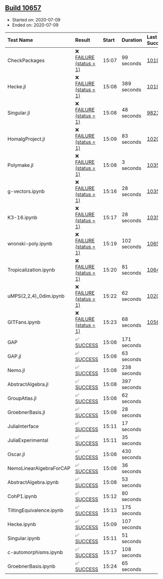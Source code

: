 ## [Build 10657](https://oscarci.mathematik.uni-kl.de/job/oscar/10657/)

* Started on: 2020-07-09
* Ended on: 2020-07-09

| Test Name    | Result | Start | Duration | Last Success | First Failure |
|:-------------|:-------|:------|:---------|:-------------|:--------------|
| CheckPackages | ❌ [FAILURE (status = 1)](https://oscarci.mathematik.uni-kl.de/job/oscar/10657/artifact/logs/build-10657/CheckPackages.log) | 15:07 | 99 seconds | [10197](https://oscarci.mathematik.uni-kl.de/job/oscar/10197/) | [10198](https://oscarci.mathematik.uni-kl.de/job/oscar/10198/) |
| Hecke.jl | ❌ [FAILURE (status = 1)](https://oscarci.mathematik.uni-kl.de/job/oscar/10657/artifact/logs/build-10657/Hecke.jl.log) | 15:08 | 389 seconds | [10197](https://oscarci.mathematik.uni-kl.de/job/oscar/10197/) | [10198](https://oscarci.mathematik.uni-kl.de/job/oscar/10198/) |
| Singular.jl | ❌ [FAILURE (status = 1)](https://oscarci.mathematik.uni-kl.de/job/oscar/10657/artifact/logs/build-10657/Singular.jl.log) | 15:08 | 48 seconds | [9821](https://oscarci.mathematik.uni-kl.de/job/oscar/9821/) | [9822](https://oscarci.mathematik.uni-kl.de/job/oscar/9822/) |
| HomalgProject.jl | ❌ [FAILURE (status = 1)](https://oscarci.mathematik.uni-kl.de/job/oscar/10657/artifact/logs/build-10657/HomalgProject.jl.log) | 15:09 | 83 seconds | [10209](https://oscarci.mathematik.uni-kl.de/job/oscar/10209/) | [10210](https://oscarci.mathematik.uni-kl.de/job/oscar/10210/) |
| Polymake.jl | ❌ [FAILURE (status = 1)](https://oscarci.mathematik.uni-kl.de/job/oscar/10657/artifact/logs/build-10657/Polymake.jl.log) | 15:08 | 3 seconds | [10356](https://oscarci.mathematik.uni-kl.de/job/oscar/10356/) | [10357](https://oscarci.mathematik.uni-kl.de/job/oscar/10357/) |
| g-vectors.ipynb | ❌ [FAILURE (status = 1)](https://oscarci.mathematik.uni-kl.de/job/oscar/10657/artifact/logs/build-10657/g-vectors.ipynb.log) | 15:16 | 28 seconds | [10356](https://oscarci.mathematik.uni-kl.de/job/oscar/10356/) | [10357](https://oscarci.mathematik.uni-kl.de/job/oscar/10357/) |
| K3-16.ipynb | ❌ [FAILURE (status = 1)](https://oscarci.mathematik.uni-kl.de/job/oscar/10657/artifact/logs/build-10657/K3-16.ipynb.log) | 15:17 | 28 seconds | [10356](https://oscarci.mathematik.uni-kl.de/job/oscar/10356/) | [10357](https://oscarci.mathematik.uni-kl.de/job/oscar/10357/) |
| wronski-poly.ipynb | ❌ [FAILURE (status = 1)](https://oscarci.mathematik.uni-kl.de/job/oscar/10657/artifact/logs/build-10657/wronski-poly.ipynb.log) | 15:19 | 102 seconds | [10655](https://oscarci.mathematik.uni-kl.de/job/oscar/10655/) | [10656](https://oscarci.mathematik.uni-kl.de/job/oscar/10656/) |
| Tropicalization.ipynb | ❌ [FAILURE (status = 1)](https://oscarci.mathematik.uni-kl.de/job/oscar/10657/artifact/logs/build-10657/Tropicalization.ipynb.log) | 15:20 | 81 seconds | [10649](https://oscarci.mathematik.uni-kl.de/job/oscar/10649/) | [10650](https://oscarci.mathematik.uni-kl.de/job/oscar/10650/) |
| uMPS(2,2,4)_0dim.ipynb | ❌ [FAILURE (status = 1)](https://oscarci.mathematik.uni-kl.de/job/oscar/10657/artifact/logs/build-10657/uMPS-2-2-4-_0dim.ipynb.log) | 15:22 | 62 seconds | [10209](https://oscarci.mathematik.uni-kl.de/job/oscar/10209/) | [10210](https://oscarci.mathematik.uni-kl.de/job/oscar/10210/) |
| GITFans.ipynb | ❌ [FAILURE (status = 1)](https://oscarci.mathematik.uni-kl.de/job/oscar/10657/artifact/logs/build-10657/GITFans.ipynb.log) | 15:23 | 68 seconds | [10566](https://oscarci.mathematik.uni-kl.de/job/oscar/10566/) | [10567](https://oscarci.mathematik.uni-kl.de/job/oscar/10567/) |
| GAP | ✅ [SUCCESS](https://oscarci.mathematik.uni-kl.de/job/oscar/10657/artifact/logs/build-10657/GAP.log) | 15:08 | 171 seconds |  |  |
| GAP.jl | ✅ [SUCCESS](https://oscarci.mathematik.uni-kl.de/job/oscar/10657/artifact/logs/build-10657/GAP.jl.log) | 15:08 | 63 seconds |  |  |
| Nemo.jl | ✅ [SUCCESS](https://oscarci.mathematik.uni-kl.de/job/oscar/10657/artifact/logs/build-10657/Nemo.jl.log) | 15:08 | 238 seconds |  |  |
| AbstractAlgebra.jl | ✅ [SUCCESS](https://oscarci.mathematik.uni-kl.de/job/oscar/10657/artifact/logs/build-10657/AbstractAlgebra.jl.log) | 15:08 | 397 seconds |  |  |
| GroupAtlas.jl | ✅ [SUCCESS](https://oscarci.mathematik.uni-kl.de/job/oscar/10657/artifact/logs/build-10657/GroupAtlas.jl.log) | 15:08 | 62 seconds |  |  |
| GroebnerBasis.jl | ✅ [SUCCESS](https://oscarci.mathematik.uni-kl.de/job/oscar/10657/artifact/logs/build-10657/GroebnerBasis.jl.log) | 15:08 | 28 seconds |  |  |
| JuliaInterface | ✅ [SUCCESS](https://oscarci.mathematik.uni-kl.de/job/oscar/10657/artifact/logs/build-10657/JuliaInterface.log) | 15:11 | 17 seconds |  |  |
| JuliaExperimental | ✅ [SUCCESS](https://oscarci.mathematik.uni-kl.de/job/oscar/10657/artifact/logs/build-10657/JuliaExperimental.log) | 15:11 | 35 seconds |  |  |
| Oscar.jl | ✅ [SUCCESS](https://oscarci.mathematik.uni-kl.de/job/oscar/10657/artifact/logs/build-10657/Oscar.jl.log) | 15:08 | 430 seconds |  |  |
| NemoLinearAlgebraForCAP | ✅ [SUCCESS](https://oscarci.mathematik.uni-kl.de/job/oscar/10657/artifact/logs/build-10657/NemoLinearAlgebraForCAP.log) | 15:08 | 36 seconds |  |  |
| AbstractAlgebra.ipynb | ✅ [SUCCESS](https://oscarci.mathematik.uni-kl.de/job/oscar/10657/artifact/logs/build-10657/AbstractAlgebra.ipynb.log) | 15:08 | 53 seconds |  |  |
| CohP1.ipynb | ✅ [SUCCESS](https://oscarci.mathematik.uni-kl.de/job/oscar/10657/artifact/logs/build-10657/CohP1.ipynb.log) | 15:12 | 80 seconds |  |  |
| TiltingEquivalence.ipynb | ✅ [SUCCESS](https://oscarci.mathematik.uni-kl.de/job/oscar/10657/artifact/logs/build-10657/TiltingEquivalence.ipynb.log) | 15:13 | 175 seconds |  |  |
| Hecke.ipynb | ✅ [SUCCESS](https://oscarci.mathematik.uni-kl.de/job/oscar/10657/artifact/logs/build-10657/Hecke.ipynb.log) | 15:09 | 107 seconds |  |  |
| Singular.ipynb | ✅ [SUCCESS](https://oscarci.mathematik.uni-kl.de/job/oscar/10657/artifact/logs/build-10657/Singular.ipynb.log) | 15:11 | 51 seconds |  |  |
| c-automorphisms.ipynb | ✅ [SUCCESS](https://oscarci.mathematik.uni-kl.de/job/oscar/10657/artifact/logs/build-10657/c-automorphisms.ipynb.log) | 15:17 | 108 seconds |  |  |
| GroebnerBasis.ipynb | ✅ [SUCCESS](https://oscarci.mathematik.uni-kl.de/job/oscar/10657/artifact/logs/build-10657/GroebnerBasis.ipynb.log) | 15:24 | 65 seconds |  |  |
